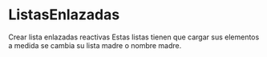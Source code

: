 # ListasEnlazadas
Crear lista enlazadas reactivas
Estas listas tienen que cargar sus elementos a medida se cambia su lista madre o nombre madre.
